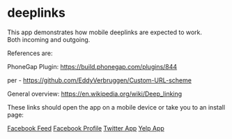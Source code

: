 # deeplinks
This app demonstrates how mobile deeplinks are expected to work.  
Both incoming and outgoing.

References are:

PhoneGap Plugin: https://build.phonegap.com/plugins/844

per - https://github.com/EddyVerbruggen/Custom-URL-scheme

General overview:
https://en.wikipedia.org/wiki/Deep_linking

These links should open the app on a mobile device
or take you to an install page:

[Facebook Feed](fb://)
[Facebook Profile](fb://profile)
[Twitter App](twitter://timeline)
[Yelp App](yelp://)
